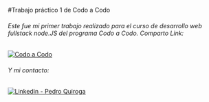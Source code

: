 #Trabajo práctico 1 de Codo a Codo

###### Este fue mi primer trabajo realizado para el curso de desarrollo web fullstack node.JS del programa Codo a Codo. Comparto Link:

[![Codo a Codo](https://i.imgur.com/FummoLj.png "Codo a Codo")](https://www.buenosaires.gob.ar/educacion/codo-codo "Codo a Codo")

###### Y mi contacto:

[![Linkedin - Pedro Quiroga](https://nakedsecurity.sophos.com/wp-content/uploads/sites/2/2017/12/linkedin.png?resize=100,50 "Linkedin - Pedro Quiroga")](https://www.linkedin.com/in/hpquiroga/ "Linkedin - Pedro Quiroga")